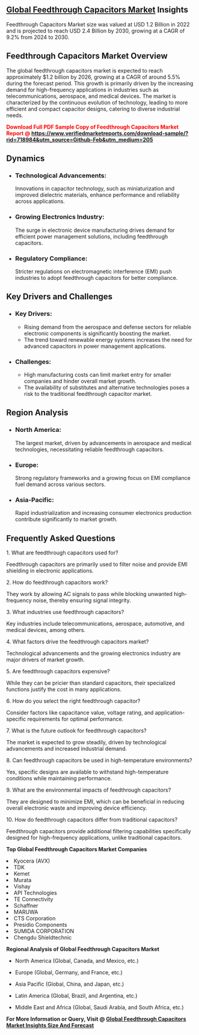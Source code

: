 <h2><a href="https://www.verifiedmarketreports.com/download-sample/?rid=718984&amp;utm_source=Github&amp;utm_medium=205" target="_blank">Global Feedthrough Capacitors Market</a> Insights</h2><p>Feedthrough Capacitors Market size was valued at USD 1.2 Billion in 2022 and is projected to reach USD 2.4 Billion by 2030, growing at a CAGR of 9.2% from 2024 to 2030.</p><p> <h2>Feedthrough Capacitors Market Overview</h2> <p>The global feedthrough capacitors market is expected to reach approximately $1.2 billion by 2026, growing at a CAGR of around 5.5% during the forecast period. This growth is primarily driven by the increasing demand for high-frequency applications in industries such as telecommunications, aerospace, and medical devices. The market is characterized by the continuous evolution of technology, leading to more efficient and compact capacitor designs, catering to diverse industrial needs.</p> <p><strong><p><span class=""><span style="color: #ff0000;"><strong>Download Full PDF Sample Copy of Feedthrough Capacitors Market Report</strong> @ </span><a href="https://www.verifiedmarketreports.com/download-sample/?rid=718984&amp;utm_source=Github-Feb&amp;utm_medium=205" target="_blank">https://www.verifiedmarketreports.com/download-sample/?rid=718984&amp;utm_source=Github-Feb&amp;utm_medium=205</a></span></p></strong></p> <h2>Dynamics</h2> <ul> <li><h3>Technological Advancements:</h3> Innovations in capacitor technology, such as miniaturization and improved dielectric materials, enhance performance and reliability across applications.</li> <li><h3>Growing Electronics Industry:</h3> The surge in electronic device manufacturing drives demand for efficient power management solutions, including feedthrough capacitors.</li> <li><h3>Regulatory Compliance:</h3> Stricter regulations on electromagnetic interference (EMI) push industries to adopt feedthrough capacitors for better compliance.</li> </ul> <h2>Key Drivers and Challenges</h2> <ul> <li><h3>Key Drivers:</h3> <ul> <li>Rising demand from the aerospace and defense sectors for reliable electronic components is significantly boosting the market.</li> <li>The trend toward renewable energy systems increases the need for advanced capacitors in power management applications.</li> </ul> </li> <li><h3>Challenges:</h3> <ul> <li>High manufacturing costs can limit market entry for smaller companies and hinder overall market growth.</li> <li>The availability of substitutes and alternative technologies poses a risk to the traditional feedthrough capacitor market.</li> </ul> </li> </ul> <h2>Region Analysis</h2> <ul> <li><h3>North America:</h3> The largest market, driven by advancements in aerospace and medical technologies, necessitating reliable feedthrough capacitors.</li> <li><h3>Europe:</h3> Strong regulatory frameworks and a growing focus on EMI compliance fuel demand across various sectors.</li> <li><h3>Asia-Pacific:</h3> Rapid industrialization and increasing consumer electronics production contribute significantly to market growth.</li> </ul> <h2>Frequently Asked Questions</h2> <p>1. What are feedthrough capacitors used for?</p> <p>Feedthrough capacitors are primarily used to filter noise and provide EMI shielding in electronic applications.</p> <p>2. How do feedthrough capacitors work?</p> <p>They work by allowing AC signals to pass while blocking unwanted high-frequency noise, thereby ensuring signal integrity.</p> <p>3. What industries use feedthrough capacitors?</p> <p>Key industries include telecommunications, aerospace, automotive, and medical devices, among others.</p> <p>4. What factors drive the feedthrough capacitors market?</p> <p>Technological advancements and the growing electronics industry are major drivers of market growth.</p> <p>5. Are feedthrough capacitors expensive?</p> <p>While they can be pricier than standard capacitors, their specialized functions justify the cost in many applications.</p> <p>6. How do you select the right feedthrough capacitor?</p> <p>Consider factors like capacitance value, voltage rating, and application-specific requirements for optimal performance.</p> <p>7. What is the future outlook for feedthrough capacitors?</p> <p>The market is expected to grow steadily, driven by technological advancements and increased industrial demand.</p> <p>8. Can feedthrough capacitors be used in high-temperature environments?</p> <p>Yes, specific designs are available to withstand high-temperature conditions while maintaining performance.</p> <p>9. What are the environmental impacts of feedthrough capacitors?</p> <p>They are designed to minimize EMI, which can be beneficial in reducing overall electronic waste and improving device efficiency.</p> <p>10. How do feedthrough capacitors differ from traditional capacitors?</p> <p>Feedthrough capacitors provide additional filtering capabilities specifically designed for high-frequency applications, unlike traditional capacitors.</p> </p><p><strong>Top Global Feedthrough Capacitors Market Companies</strong></p><div data-test-id=""><p><li>Kyocera (AVX)</li><li> TDK</li><li> Kemet</li><li> Murata</li><li> Vishay</li><li> API Technologies</li><li> TE Connectivity</li><li> Schaffner</li><li> MARUWA</li><li> CTS Corporation</li><li> Presidio Components</li><li> SUMIDA CORPORATION</li><li> Chengdu Shieldtechnic</li></p><div><strong>Regional Analysis of&nbsp;Global Feedthrough Capacitors Market</strong></div><ul><li dir="ltr"><p dir="ltr">North America&nbsp;(Global, Canada, and Mexico, etc.)</p></li><li dir="ltr"><p dir="ltr">Europe (Global, Germany, and France, etc.)</p></li><li dir="ltr"><p dir="ltr">Asia Pacific&nbsp;(Global, China, and Japan, etc.)</p></li><li dir="ltr"><p dir="ltr">Latin America&nbsp;(Global, Brazil, and Argentina, etc.)</p></li><li dir="ltr">Middle East and Africa&nbsp;(Global, Saudi Arabia, and South Africa, etc.)</li></ul><p><strong>For More Information or Query, Visit @&nbsp;</strong><strong><a href="https://www.verifiedmarketreports.com/product/feedthrough-capacitors-market/?utm_source=Github&amp;utm_medium=205" target="_blank">Global Feedthrough Capacitors Market Insights Size And Forecast</a></strong></p></div>
